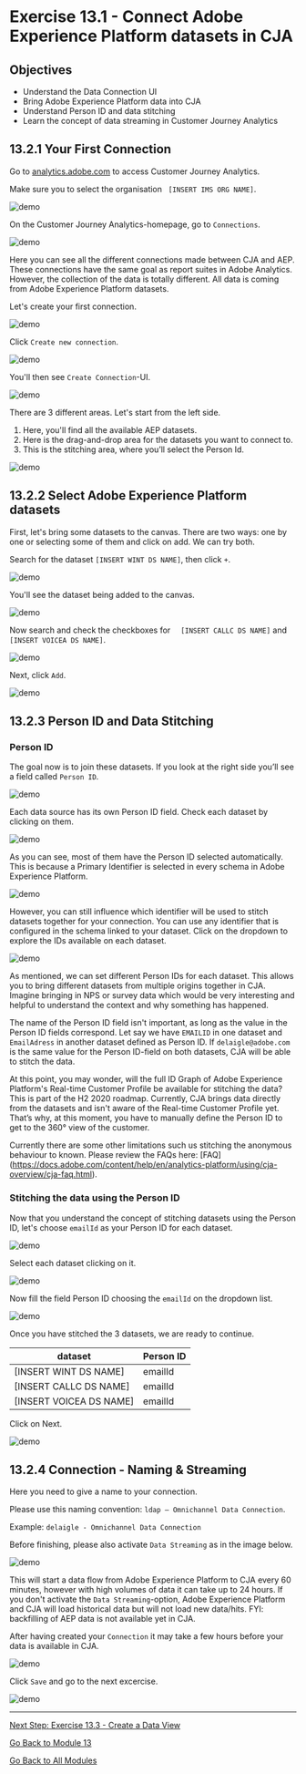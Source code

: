 # Exercise 13.1 - Connect Adobe Experience Platform datasets in CJA

## Objectives

- Understand the Data Connection UI
- Bring Adobe Experience Platform data into CJA
- Understand Person ID and data stitching
- Learn the concept of data streaming in Customer Journey Analytics

## 13.2.1 Your First Connection

Go to [analytics.adobe.com](https://experience.adobe.com/#/@experienceplatform/platform/analytics/#/workspace) to access Customer Journey Analytics.

Make sure you to select the organisation ``	[INSERT IMS ORG NAME]``.

![demo](./images/module132/1.png)

On the Customer Journey Analytics-homepage, go to ``Connections``. 

![demo](./images/module132/2.png)

Here you can see all the different connections made between CJA and AEP. These connections have the same goal as report suites in Adobe Analytics. However, the collection of the data is totally different. All data is coming from Adobe Experience Platform datasets. 

Let's create your first connection. 

![demo](./images/module132/3.png)

Click ``Create new connection``.

![demo](./images/module132/4.png)

You'll then see ``Create Connection``-UI.

![demo](./images/module132/5.png)

There are 3 different areas. Let's start from the left side.

1.	Here, you'll find all the available AEP datasets.
2.	Here is the drag-and-drop area for the datasets you want to connect to.
3.	This is the stitching area, where you’ll select the Person Id.

![demo](./images/module132/6.png)

## 13.2.2 Select Adobe Experience Platform datasets
First, let's bring some datasets to the canvas. There are two ways: one by one or selecting some of them and click on add. We can try both.

Search for the dataset ``[INSERT WINT DS NAME]``, then click ``+``.

![demo](./images/module132/7.png)

You'll see the dataset being added to the canvas.

![demo](./images/module132/8.png)

Now search and check the checkboxes for ``	[INSERT CALLC DS NAME]`` and ``	[INSERT VOICEA DS NAME]``. 

![demo](./images/module132/10.png)

Next, click ``Add``.

![demo](./images/module132/9.png)


## 13.2.3 Person ID and Data Stitching

### Person ID

The goal now is to join these datasets. If you look at the right side you’ll see a field called ``Person ID``. 

![demo](./images/module132/11.png)

Each data source has its own Person ID field. Check each dataset by clicking on them.

![demo](./images/module132/12.png)

As you can see, most of them have the Person ID selected automatically. This is because a Primary Identifier is selected in every schema in Adobe Experience Platform. 

![demo](./images/module132/13.png)

However, you can still influence which identifier will be used to stitch datasets together for your connection. You can use any identifier that is configured in the schema linked to your dataset. Click on the dropdown to explore the IDs available on each dataset.

![demo](./images/module132/14.png)

As mentioned, we can set different Person IDs for each dataset. This allows you to bring different datasets from multiple origins together in CJA. Imagine bringing in NPS or survey data which would be very interesting and helpful to understand the context and why something has happened.

The name of the Person ID field isn't important, as long as the value in the Person ID fields correspond. Let say we have ``EMAILID`` in one dataset and ``EmailAdress`` in another dataset defined as Person ID. If ``delaigle@adobe.com`` is the same value for the Person ID-field on both datasets, CJA will be able to stitch the data.

At this point, you may wonder, will the full ID Graph of Adobe Experience Platform's Real-time Customer Profile be available for stitching the data? This is part of the H2 2020 roadmap.
Currently, CJA brings data directly from the datasets and isn't aware of the Real-time Customer Profile yet. That’s why, at this moment, you have to manually define the Person ID to get to the 360° view of the customer. 

Currently there are some other limitations such us stitching the anonymous behaviour to known. Please review the FAQs here: [FAQ] (https://docs.adobe.com/content/help/en/analytics-platform/using/cja-overview/cja-faq.html). 

### Stitching the data using the Person ID
Now that you understand the concept of stitching datasets using the Person ID, let's choose ``emailId`` as your Person ID for each dataset. 

![demo](./images/module132/15.png)

Select each dataset clicking on it. 

![demo](./images/module132/12.png)

Now fill the field Person ID choosing the ``emailId`` on the dropdown list.

![demo](./images/module132/17.png)

Once you have stitched the 3 datasets, we are ready to continue. 

|  dataset       | Person ID  	    | 
| ----------------- |-------------| 
| 	[INSERT WINT DS NAME] | emailId         | 
| 	[INSERT CALLC DS NAME] | emailId          | 
| 	[INSERT VOICEA DS NAME] | emailId         | 

Click on Next.

![demo](./images/module132/16.png)

## 13.2.4 Connection - Naming & Streaming

Here you need to give a name to your connection. 

Please use this naming convention: ``ldap – Omnichannel Data Connection``. 

Example: ``delaigle - Omnichannel Data Connection``

Before finishing, please also activate ``Data Streaming`` as in the image below. 

![demo](./images/module132/19.png)

This will start a data flow from Adobe Experience Platform to CJA every 60 minutes, however with high volumes of data it can take up to 24 hours. If you don't activate the ``Data Streaming``-option, Adobe Experience Platform and CJA will load historical data but will not load new data/hits. FYI: backfilling of AEP data is not available yet in CJA.

After having created your ``Connection`` it may take a few hours before your data is available in CJA.

![demo](./images/module132/19.png)

Click ``Save`` and go to the next excercise. 

![demo](./images/module132/20.png)

---

[Next Step: Exercise 13.3 - Create a Data View](./ex3.md)

[Go Back to Module 13](./README.md)

[Go Back to All Modules](./../../README.md)


